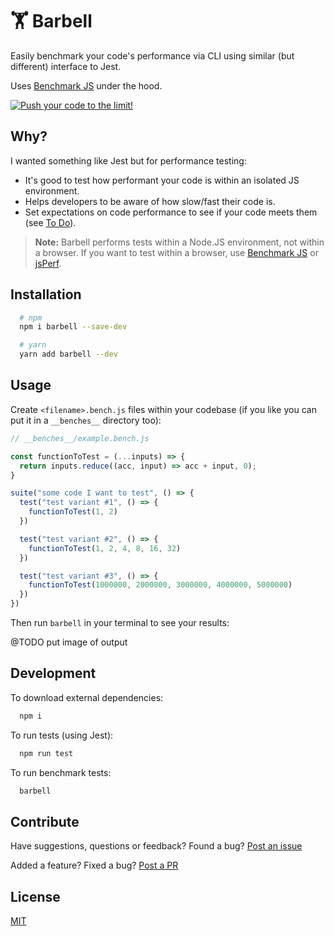 # 🏋️‍ Barbell

Easily benchmark your code's performance via CLI using similar (but different) interface to Jest.

Uses [Benchmark JS](https://benchmarkjs.com/) under the hood.

[![Push your code to the limit!](http://img.youtube.com/vi/ueRzA9GUj9c/0.jpg)](http://www.youtube.com/watch?v=ueRzA9GUj9c)

## Why?

I wanted something like Jest but for performance testing:

- It's good to test how performant your code is within an isolated JS environment.
- Helps developers to be aware of how slow/fast their code is.
- Set expectations on code performance to see if your code meets them (see [To Do](#to-do)).

> **Note:** Barbell performs tests within a Node.JS environment, not within a browser. If you want to test within a browser, use [Benchmark JS](https://benchmarkjs.com/) or [jsPerf](https://jsperf.com/).

## Installation

```sh
  # npm
  npm i barbell --save-dev

  # yarn
  yarn add barbell --dev
```

## Usage

Create `<filename>.bench.js` files within your codebase (if you like you can put it in a `__benches__` directory too):

```javascript
// __benches__/example.bench.js

const functionToTest = (...inputs) => {
  return inputs.reduce((acc, input) => acc + input, 0);
}

suite("some code I want to test", () => {
  test("test variant #1", () => {
    functionToTest(1, 2)
  })

  test("test variant #2", () => {
    functionToTest(1, 2, 4, 8, 16, 32)
  })

  test("test variant #3", () => {
    functionToTest(1000000, 2000000, 3000000, 4000000, 5000000)
  })
})
```

Then run `barbell` in your terminal to see your results:

@TODO put image of output

## Development

To download external dependencies:

```bash
  npm i
```

To run tests (using Jest):

```bash
  npm run test
```

To run benchmark tests:

```bash
  barbell
```

## Contribute

Have suggestions, questions or feedback? Found a bug? [Post an issue](https://github.com/lvl99/barbell/issues)

Added a feature? Fixed a bug? [Post a PR](https://github.com/lvl99/barbell/compare)

## License

[MIT](LICENSE.md)
